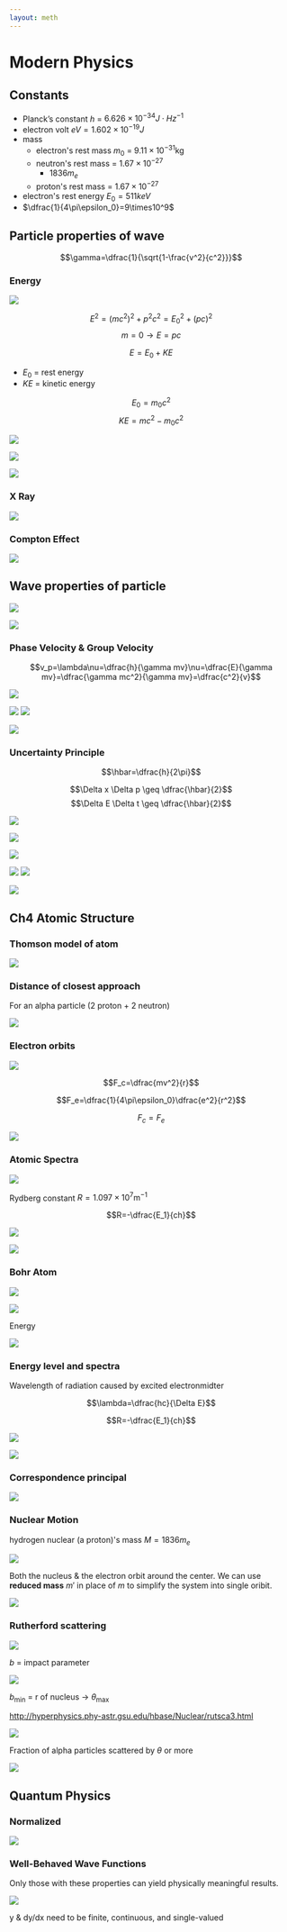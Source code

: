 ```yaml
---
layout: meth
---
```


# Modern Physics

## Constants

- Planck’s constant $h$ = $6.626\times10^{-34}J\cdot Hz^{-1}$
- electron volt $eV=1.602\times10^{-19}J$
- mass
	- electron's rest mass $m_0$ = $9.11\times10^{-31}$kg
	- neutron's rest mass = $1.67\times10^{-27}$
		- $1836m_e$
	- proton's rest mass = $1.67\times10^{-27}$
- electron's rest energy $E_0=511keV$
- $\dfrac{1}{4\pi\epsilon_0}=9\times10^9$

## Particle properties of wave

$$\gamma=\dfrac{1}{\sqrt{1-\frac{v^2}{c^2}}}$$

### Energy

![](https://i.imgur.com/7pGwuqi.png)

$$E^2=(mc^2)^2+p^2c^2=E_0^2+(pc)^2$$
$$m = 0 \rightarrow E=pc$$

$$E=E_0+KE$$

- $E_0$ = rest energy
- $KE$ = kinetic energy

$$E_0=m_0c^2$$
$$KE=mc^2-m_0c^2$$

![](https://i.imgur.com/bX177hk.png)

![](https://i.imgur.com/XrVduzu.png)

![](https://i.imgur.com/ohV0Xq6.png)

### X Ray

![](https://i.imgur.com/a169r5e.png)

### Compton Effect

![](https://i.imgur.com/aPGsqCk.png)

## Wave properties of particle

![](https://i.imgur.com/lAWpIlw.png)

![](https://i.imgur.com/qRxVX4P.png)

### Phase Velocity & Group Velocity

$$v_p=\lambda\nu=\dfrac{h}{\gamma mv}\nu=\dfrac{E}{\gamma mv}=\dfrac{\gamma mc^2}{\gamma mv}=\dfrac{c^2}{v}$$

![](https://i.imgur.com/MAx1vhu.png)

![](https://i.imgur.com/41ogptD.png)
![](https://i.imgur.com/xnzH7rB.png)

![](https://i.imgur.com/3G6eEWp.png)

### Uncertainty Principle

$$\hbar=\dfrac{h}{2\pi}$$

$$\Delta x \Delta p \geq \dfrac{\hbar}{2}$$
$$\Delta E \Delta t \geq \dfrac{\hbar}{2}$$

![](https://i.imgur.com/3idLe5E.png)

![](https://i.imgur.com/WRPExGn.png)

![](https://i.imgur.com/lqEYLku.png)

![](https://i.imgur.com/u9Yoxqe.png)
![](https://i.imgur.com/J4xGfx7.png)

![](https://i.imgur.com/odP9jgS.png)

## Ch4 Atomic Structure

### Thomson model of atom

![](https://i.imgur.com/qccnLQY.png)

### Distance of closest approach

For an alpha particle (2 proton + 2 neutron)

![](https://i.imgur.com/GYpg8xJ.png)

### Electron orbits

![](https://i.imgur.com/TV3h1aJ.png)

$$F_c=\dfrac{mv^2}{r}$$

$$F_e=\dfrac{1}{4\pi\epsilon_0}\dfrac{e^2}{r^2}$$

$$F_c=F_e$$

![](https://i.imgur.com/eCsXQK4.png)

### Atomic Spectra

![](https://i.imgur.com/mDLnl42.png)

Rydberg constant $R=1.097\times10^7\mathrm{m}^{-1}$

$$R=-\dfrac{E_1}{ch}$$

![](https://i.imgur.com/riVRjaM.png)

![](https://i.imgur.com/qh9koQQ.png)

### Bohr Atom

![](https://i.imgur.com/M6nZGYd.png)

![](https://i.imgur.com/MRn4xae.png)

Energy

![](https://i.imgur.com/igCPJED.png)

### Energy level and spectra

Wavelength of radiation caused by excited electronmidter

$$\lambda=\dfrac{hc}{\Delta E}$$

$$R=-\dfrac{E_1}{ch}$$

![](https://i.imgur.com/TwE9oIP.png)

![](https://i.imgur.com/CrEgmAH.png)

### Correspondence principal

![](https://i.imgur.com/gbvJU50.png)

### Nuclear Motion

hydrogen nuclear (a proton)'s mass $M=1836m_e$

![](https://i.imgur.com/X8TJziT.png)

Both the nucleus & the electron orbit around the center. We can use **reduced mass** $m'$ in place of $m$ to simplify the system into single oribit.

![](https://i.imgur.com/tMUzgTk.png)

### Rutherford scattering

![](https://i.imgur.com/qvZZx67.png)

$b$ = impact parameter

![](https://i.imgur.com/eWKO8Ia.png)

$b_{\mathrm{min}}$ = r of nucleus -> $\theta_{\mathrm{max}}$

<http://hyperphysics.phy-astr.gsu.edu/hbase/Nuclear/rutsca3.html>

![](https://i.imgur.com/158GR38.png)

Fraction of alpha particles scattered by $\theta$ or more

![](https://i.imgur.com/CjqDl3e.png)

## Quantum Physics

### Normalized

![](https://i.imgur.com/x83sZmm.png)

### Well-Behaved Wave Functions

Only those with these properties can yield physically meaningful results.

![](https://i.imgur.com/5pn8kfI.png)

y & dy/dx need to be finite, continuous, and single-valued